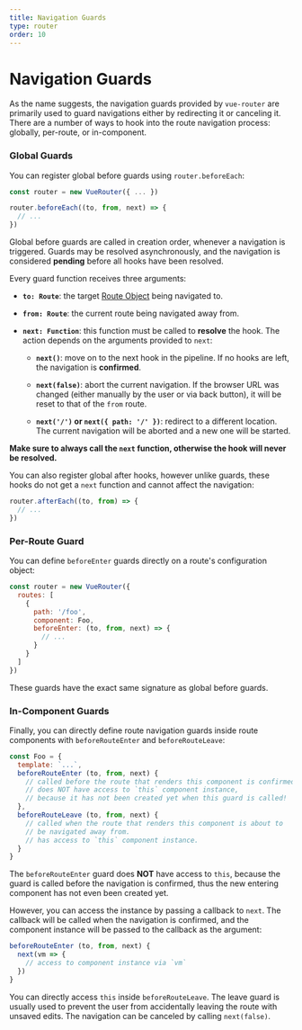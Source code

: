 ```yaml
---
title: Navigation Guards
type: router
order: 10
---
```


# Navigation Guards

As the name suggests, the navigation guards provided by `vue-router` are primarily used to guard navigations either by redirecting it or canceling it. There are a number of ways to hook into the route navigation process: globally, per-route, or in-component.

### Global Guards

You can register global before guards using `router.beforeEach`:

``` js
const router = new VueRouter({ ... })

router.beforeEach((to, from, next) => {
  // ...
})
```

Global before guards are called in creation order, whenever a navigation is triggered. Guards may be resolved asynchronously, and the navigation is considered **pending** before all hooks have been resolved.

Every guard function receives three arguments:

- **`to: Route`**: the target [Route Object](../api/route-object.md) being navigated to.

- **`from: Route`**: the current route being navigated away from.

- **`next: Function`**: this function must be called to **resolve** the hook. The action depends on the arguments provided to `next`:

  - **`next()`**: move on to the next hook in the pipeline. If no hooks are left, the navigation is **confirmed**.

  - **`next(false)`**: abort the current navigation. If the browser URL was changed (either manually by the user or via back button), it will be reset to that of the `from` route.

  - **`next('/')` or `next({ path: '/' })`**: redirect to a different location. The current navigation will be aborted and a new one will be started.

**Make sure to always call the `next` function, otherwise the hook will never be resolved.**

You can also register global after hooks, however unlike guards, these hooks do not get a `next` function and cannot affect the navigation:

``` js
router.afterEach((to, from) => {
  // ...
})
```

### Per-Route Guard

You can define `beforeEnter` guards directly on a route's configuration object:

``` js
const router = new VueRouter({
  routes: [
    {
      path: '/foo',
      component: Foo,
      beforeEnter: (to, from, next) => {
        // ...
      }
    }
  ]
})
```

These guards have the exact same signature as global before guards.

### In-Component Guards

Finally, you can directly define route navigation guards inside route components with `beforeRouteEnter` and `beforeRouteLeave`:

``` js
const Foo = {
  template: `...`,
  beforeRouteEnter (to, from, next) {
    // called before the route that renders this component is confirmed.
    // does NOT have access to `this` component instance,
    // because it has not been created yet when this guard is called!
  },
  beforeRouteLeave (to, from, next) {
    // called when the route that renders this component is about to
    // be navigated away from.
    // has access to `this` component instance.
  }
}
```

The `beforeRouteEnter` guard does **NOT** have access to `this`, because the guard is called before the navigation is confirmed, thus the new entering component has not even been created yet.

However, you can access the instance by passing a callback to `next`. The callback will be called when the navigation is confirmed, and the component instance will be passed to the callback as the argument:

``` js
beforeRouteEnter (to, from, next) {
  next(vm => {
    // access to component instance via `vm`
  })
}
```

You can directly access `this` inside `beforeRouteLeave`. The leave guard is usually used to prevent the user from accidentally leaving the route with unsaved edits. The navigation can be canceled by calling `next(false)`.
